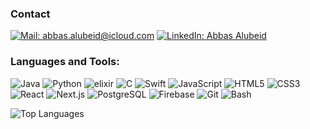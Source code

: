 ### Contact

[![Mail: abbas.alubeid@icloud.com](https://img.icons8.com/fluent/48/000000/mail.png)](mailto:abbas.alubeid@icloud.com)
[![LinkedIn: Abbas Alubeid](https://img.icons8.com/color/48/000000/linkedin.png)](https://linkedin.com/in/abbas-alubeid)

### Languages and Tools:

![Java](https://img.icons8.com/color/48/000000/java-coffee-cup-logo--v2.png)
![Python](https://img.icons8.com/color/48/000000/python.png)
![elixir](https://www.vectorlogo.zone/logos/elixir-lang/elixir-lang-icon.svg)
![C](https://img.icons8.com/color/48/000000/c-programming.png)
![Swift](https://img.icons8.com/color/48/000000/swift.png)
![JavaScript](https://img.icons8.com/color/48/000000/javascript.png)
![HTML5](https://img.icons8.com/color/48/000000/html-5.png)
![CSS3](https://img.icons8.com/color/48/000000/css3.png)
![React](https://img.icons8.com/color/48/000000/react-native.png)
![Next.js](https://img.icons8.com/color/48/000000/nextjs.png)
![PostgreSQL](https://img.icons8.com/color/48/000000/postgreesql.png)
![Firebase](https://img.icons8.com/color/48/000000/firebase.png)
![Git](https://img.icons8.com/color/48/000000/git.png)
![Bash](https://img.icons8.com/color/48/000000/bash.png)

![Top Languages](https://github-readme-stats.vercel.app/api/top-langs/?username=abbasalubeid&langs_count=5&theme=transparent)

